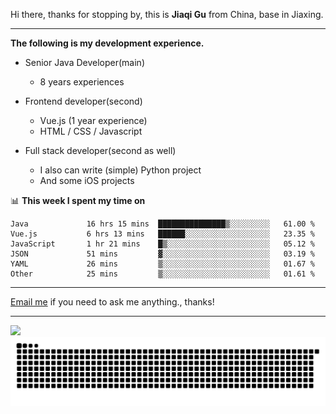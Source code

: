 Hi there, thanks for stopping by, this is **Jiaqi Gu** from China, base in Jiaxing.

---

**The following is my development experience.**

- Senior Java Developer(main)
  - 8 years experiences

- Frontend developer(second)
  - Vue.js (1 year experience)
  - HTML / CSS / Javascript
  
- Full stack developer(second as well)
  - I also can write (simple) Python project
  - And some iOS projects

📊 **This week I spent my time on**
<!--START_SECTION:waka-->

```text
Java             16 hrs 15 mins  ███████████████▒░░░░░░░░░   61.00 %
Vue.js           6 hrs 13 mins   ██████░░░░░░░░░░░░░░░░░░░   23.35 %
JavaScript       1 hr 21 mins    █▒░░░░░░░░░░░░░░░░░░░░░░░   05.12 %
JSON             51 mins         ▓░░░░░░░░░░░░░░░░░░░░░░░░   03.19 %
YAML             26 mins         ▒░░░░░░░░░░░░░░░░░░░░░░░░   01.67 %
Other            25 mins         ▒░░░░░░░░░░░░░░░░░░░░░░░░   01.61 %
```

<!--END_SECTION:waka-->

---

[Email me](mailto:htk2klwgr@mozmail.com?subject=Hiring_from_GitHub) if you need to ask me anything., thanks!

---

![]( https://visitor-badge.glitch.me/badge?page_id=githubgujiaqi)
![]( https://github.com/droid-Q/droid-Q/raw/output/github-contribution-grid-snake.svg#gh-dark-mode-only)
